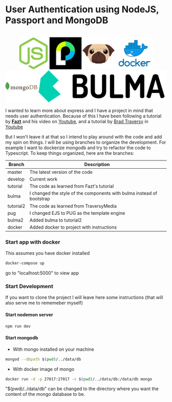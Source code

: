 # User Authentication using NodeJS, Passport and MongoDB
<p align="center">
  <br>
  <img src="./src/img/Node-logo.png" alt="node logo">
  <img src="./src/img/Passport-logo.png" alt="passport logo">
  <img src="./src/img/pug-logo.png" alt="pug logo">
  <img src="./src/img/docker-logo.png" alt="docker logo">
  <img src="./src/img/mongodb-logo.png" alt="mongodb logo">
  <img src="./src/img/bulma-logo.png" alt="bulma logo">
  <br>
</p>
 

I wanted to learn more about express and I have a project in mind that needs user authentication. Because of this I have been following a tutorial by [**Fazt**](http://www.faztweb.com) and his video on [Youtube](https://youtu.be/uVltgEcjNww), and a tutorial by [Brad Traversy](http://www.traversymedia.com) in [Youtube](https://youtu.be/6FOq4cUdH8k) 

But I won't leave it at that so I intend to play around with the code and add my spin on things. I will be using branches to organize the development. For example I want to dockerize mongodb and try to refactor the code to Typescript. To keep things organized, here are the branches:

| Branch | Description |
| ----------- | ----------- |
| master | The latest version of the code |
| develop | Current work |
| tutorial | The code as learned from Fazt's tutorial|
| bulma | I changed the style of the components with bulma instead of bootstrap |
| tutorial2 | The code as learned from TraversyMedia |
| pug | I changed EJS to PUG as the template engine|
| bulma2 | Added bulma to tutorial2 |
| docker | Added docker to project with instructions |


### Start app with docker
This assumes you have docker installed
```bash
docker-compose up
```
go to "localhost:5000" to view app


### Start Development
If you want to clone the project I will leave here some instructions (that will also serve me to rememeber myself)

#### Start nodemon server
```bash 
npm run dev
```
#### Start mongodb
+ With mongo installed on your machine
```bash 
mongod --dbpath $(pwd)/../data/db
```
+ With docker image of mongo 
```bash 
docker run -d -p 27017:27017 -v $(pwd)/../data/db:/data/db mongo
```
"$(pwd)/../data/db" can be changed to the directory where you want the content of the mongo database to be.